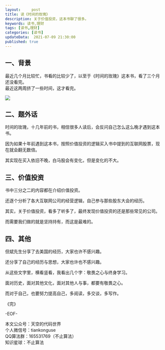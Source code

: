 ```yaml
---   
layout:     post  
title: 读《时间的玫瑰》  
description: 关于价值投资，这本书聊了很多。   
keywords: 读书,理财  
tags: [读书,理财]    
categories: [读书]  
updateData:  2021-07-09 21:30:00  
published: true  
---  
```



## 一、背景  


最近几个月比较忙，书看的比较少了，以至于《时间的玫瑰》这本书，看了三个月还没看完。  
最近这两周挤了一些时间，这才看完。  


![](https://res.tiankonguse.com/images/2021/07/09/001.png)  


## 二、题外话


时间的玫瑰，十几年前的书，相信很多人读后，会反问自己怎么这么晚才遇到这本书。  


因为如果十年前遇到这本书，按照价值投资的逻辑买入书中提到的互联网股票，现在就会翻无数倍。  


其实现在买入依旧不晚，白马股会有变化，但是变化的不大。  


## 三、价值投资


书中三分之二的内容都在介绍价值投资。  


还逐个分析了各大互联网公司的经营逻辑，自己参与那些股东大会的经历。  


其实，关于价值投资，看多了听多了，最终发现价值投资的还是那些常见的公司。  


而需要我们做的就是坚持持有，而这是最难的。  


## 四、其他  


但斌先生分享了去美国的经历，大家也许不感兴趣。  


还分享了自己的经历与思想，大家也许也不感兴趣。  


从这些文字里，横看竖看，我看出几个字：敬畏之心与终身学习。  


面对历史，面对其他文化，面对其他人与事，都要有敬畏之心。  


而对于自己，也要努力提高自己，多阅读，多交谈，多写作。


《完》


-EOF-  



本文公众号：天空的代码世界  
个人微信号：tiankonguse  
QQ算法群：165531769（不止算法）  
知识星球：不止算法  

